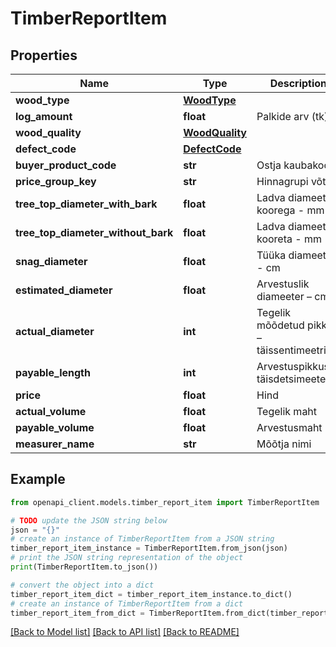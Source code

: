 # TimberReportItem


## Properties

Name | Type | Description | Notes
------------ | ------------- | ------------- | -------------
**wood_type** | [**WoodType**](WoodType.md) |  | 
**log_amount** | **float** | Palkide arv (tk) | 
**wood_quality** | [**WoodQuality**](WoodQuality.md) |  | 
**defect_code** | [**DefectCode**](DefectCode.md) |  | [optional] 
**buyer_product_code** | **str** | Ostja kaubakood | [optional] 
**price_group_key** | **str** | Hinnagrupi võti | 
**tree_top_diameter_with_bark** | **float** | Ladva diameeter koorega - mm | [optional] 
**tree_top_diameter_without_bark** | **float** | Ladva diameeter kooreta - mm | 
**snag_diameter** | **float** | Tüüka diameeter - cm | [optional] 
**estimated_diameter** | **float** | Arvestuslik diameeter – cm | 
**actual_diameter** | **int** | Tegelik mõõdetud pikkus – täissentimeetrites | 
**payable_length** | **int** | Arvestuspikkus – täisdetsimeeter | 
**price** | **float** | Hind | [optional] 
**actual_volume** | **float** | Tegelik maht | [optional] 
**payable_volume** | **float** | Arvestusmaht | 
**measurer_name** | **str** | Mõõtja nimi | [optional] 

## Example

```python
from openapi_client.models.timber_report_item import TimberReportItem

# TODO update the JSON string below
json = "{}"
# create an instance of TimberReportItem from a JSON string
timber_report_item_instance = TimberReportItem.from_json(json)
# print the JSON string representation of the object
print(TimberReportItem.to_json())

# convert the object into a dict
timber_report_item_dict = timber_report_item_instance.to_dict()
# create an instance of TimberReportItem from a dict
timber_report_item_from_dict = TimberReportItem.from_dict(timber_report_item_dict)
```
[[Back to Model list]](../README.md#documentation-for-models) [[Back to API list]](../README.md#documentation-for-api-endpoints) [[Back to README]](../README.md)


